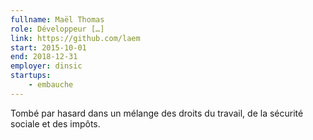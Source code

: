 ```yaml
---
fullname: Maël Thomas
role: Développeur […]
link: https://github.com/laem
start: 2015-10-01
end: 2018-12-31
employer: dinsic
startups:
    - embauche
---
```


Tombé par hasard dans un mélange des droits du travail, de la sécurité sociale et des impôts.
